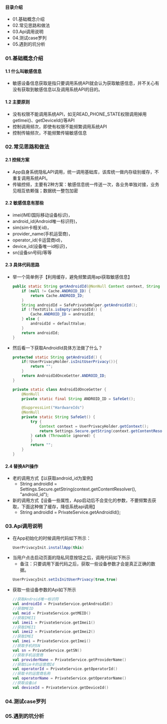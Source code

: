#### 目录介绍
- 01.基础概念介绍
- 02.常见思路和做法
- 03.Api调用说明
- 04.测试case罗列
- 05.遇到的坑分析




### 01.基础概念介绍
#### 1.1 什么叫敏感信息
- 敏感设备信息获取是指只要调用系统API就会认为获取敏感信息，并不关心有没有获取到敏感信息以及调用系统API的目的。


#### 1.2 主要原则
- 没有权限不能调用系统API，如无READ_PHONE_STATE权限调用掉用getImei()、getDeviceId()等API
- 控制调用频次，即使有权限不能频繁调用系统API
- 控制传输频次，不能频繁传输敏感信息



### 02.常见思路和做法
#### 2.1 控频方案
- App自身系统隐私API调用，统一调用基础库，该库统一做内存级别缓存，不重复调用系统API。
- 传输控频，主要有2种方案：敏感信息统一传送一次，各业务单独对接，业务见相互依赖强；数据统一整包加密



#### 2.2 敏感信息有那些
- imei(IMEI国际移动设备标识)，
- android_id(Android唯一标识符)，
- sim(sim卡相关id)，
- provider_name(手机运营商)，
- operator_id(卡运营商id)，
- device_id(设备唯一id标识)，
- sn(设备sn号码)等等



#### 2.3 具体代码思路
- 举一个简单例子【利用缓存，避免频繁调用api获取敏感信息】
    ``` java
    public static String getAndroidId(@NonNull Context context, String defaultValue) {
        if (null != Cache.ANDROID_ID) {
            return Cache.ANDROID_ID;
        }
        String androidId = SafePrivateHelper.getAndroidId();
        if (!TextUtils.isEmpty(androidId)) {
            Cache.ANDROID_ID = androidId;
        } else {
            androidId = defaultValue;
        }
        return androidId;
    }
    ```
- 然后看一下获取AndroidId具体方法做了什么？
    ``` java
    protected static String getAndroidId() {
        if(!UserPrivacyHolder.isInitUserPrivacy()){
            return "";
        }
        return AndroidIdOnceGetter.ANDROID_ID;
    }
    
    private static class AndroidIdOnceGetter {
        @NonNull
        private static final String ANDROID_ID = SafeGet();
    
        @SuppressLint("HardwareIds")
        @NonNull
        private static String SafeGet() {
            try {
                Context context = UserPrivacyHolder.getContext();
                return Settings.Secure.getString(context.getContentResolver(), Settings.Secure.ANDROID_ID);
            } catch (Throwable ignored) {
            }
            return "";
        }
    }
    ```



#### 2.4 替换API操作
- 老的调用方式【以获取android_id为案例】
    - String androidId = Settings.Secure.getString(context.getContentResolver(), "android_id");
- 新的调用方式【设备一些属性，App启动后不会变化的参数，不要频繁去获取，下面这种做了缓存，降低系统api调用】
    - String androidId = PrivateService.getAndroidId();




### 03.Api调用说明
- 在App初始化的时候调用代码如下所示：
    ``` java
    UserPrivacyInit.installApp(this)
    ```
- 当用户点击启动页面的隐私同意按钮之后，调用代码如下所示
    - 备注：只要调用下面代码之后，获取一些设备参数才会是真正正确的数据。
    ``` java
    UserPrivacyInit.setIsInitUserPrivacy(true,true)
    ```
- 获取一些设备参数的Api如下所示
    ``` kotlin
    //获取Android唯一标识符
    val androidId = PrivateService.getAndroidId()
    //获取MEID
    val meid = PrivateService.getMEID()
    //获取IMEI1
    val imei1 = PrivateService.getImei1()
    //获取IMEI1
    val imei2 = PrivateService.getImei2()
    //获取IMEI
    val imei = PrivateService.getImei()
    //获取手机的SN
    val sn = PrivateService.getSN()
    //获取手机运营商
    val providerName = PrivateService.getProviderName()
    //获取Sim卡的运营商Id
    val operatorId = PrivateService.getOperatorId()
    //获取卡的运营商名称
    val operatorName = PrivateService.getOperatorName()
    //获取设备id
    val deviceId = PrivateService.getDeviceId()
    ```


### 04.测试case罗列



### 05.遇到的坑分析










































